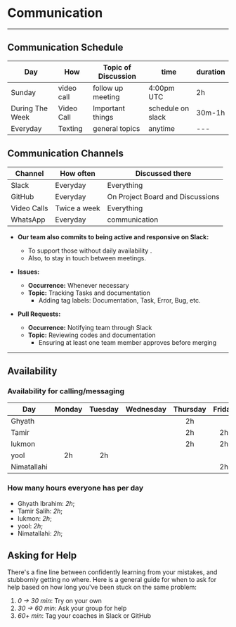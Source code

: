 <!--
    this template is for inspiration, feel free to change it however you like!

    Careful! be sure to protect your privacy when filling out this document
        everything you write here will be public
        so share only what you are comfortable sharing online
        you can share the rest in confidence with you group by another channel
-->

# Communication

---

## Communication Schedule

<!-- markdownlint-disable MD013 MD004 -->

| **Day**   | **How**      | **Topic of Discussion**                  | time        |duration|
|--------------|---------------------|-------------------------------------|-----|---|
|Sunday   |video call|follow up meeting                             |4:00pm UTC|2h|
|During The Week|Video Call|Important things |schedule on slack|30m-1h|
|Everyday|Texting|general topics|anytime|---|

## Communication Channels

| **Channel**  | **How often**       | **Discussed there**                |
|--------------|---------------------|-------------------------------------|
| Slack        | Everyday            | Everything                         |
| GitHub       | Everyday            | On Project Board and Discussions   |
| Video Calls  | Twice a week        | Everything                         |
| WhatsApp     | Everyday            | communication                         |

+ **Our team also commits to being active and responsive on Slack:**  
  - To support those without daily availability .  
  - Also, to stay in touch between meetings.  

+ **Issues:**
  - **Occurrence:** Whenever necessary  
  - **Topic:** Tracking Tasks and documentation  
    - Adding tag labels: Documentation, Task, Error, Bug, etc.  

+ **Pull Requests:**
  - **Occurrence:** Notifying team through Slack
  - **Topic:**  Reviewing codes and documentation  
    - Ensuring at least one team member approves before merging

---

## Availability

### Availability for calling/messaging

| Day    | Monday | Tuesday | Wednesday | Thursday | Friday | Saturday | Sunday |
| ------ | :----: | :-----: | :-------: | :------: | :----: | :------: | :----: |
| Ghyath |        |         |           |   2h      |        |          | 5h     |
| Tamir |        |         |           |    2h |2h   |   2h  |        |
| lukmon |        |         |           |     2h    |  2h   |           | 3h    |
| yool | 2h       |  2h      |         |          |        |    2h  |  3h   |
| Nimatallahi |        |         |           |          |  2h  |   2h   | 2h |

### How many hours everyone has per day

- Ghyath Ibrahim: _2h_;
- Tamir Salih: _2h_;
- lukmon: _2h_;
- yool: _2h_;
- Nimatallahi: _2h_;

## Asking for Help

There's a fine line between confidently learning from your mistakes, and
stubbornly getting no where. Here is a general guide for when to ask for help
based on how long you've been stuck on the same problem:

1. _0 -> 30 min_: Try on your own
1. _30 -> 60 min_: Ask your group for help
1. _60+ min_: Tag your coaches in Slack or GitHub
